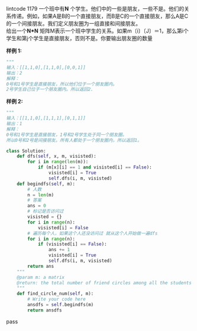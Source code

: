lintcode 1179
一个班中有**N** 个学生。他们中的一些是朋友，一些不是。他们的关系传递。例如，如果A是B的一个直接朋友，而B是C的一个直接朋友，那么A是C的一个间接朋友。我们定义朋友圈为一组直接和间接朋友。  
给出一个**N*N** 矩阵M表示一个班中学生的关系。如果m〔i〕〔J〕＝1，那么第i个学生和第j个学生是直接朋友，否则不是。你要输出朋友圈的数量

**样例 1:**
```python
"""
输入：[[1,1,0],[1,1,0],[0,0,1]]
输出：2
解释：
0号和1号学生是直接朋友，所以他们位于一个朋友圈内。
2号学生自己位于一个朋友圈内。所以返回2.
```
**样例 2:**
```python
"""
输入：[[1,1,0],[1,1,1],[0,1,1]]
输出：1
解释：
0号和1号学生是直接朋友，1号和2号学生处于同一个朋友圈。
所以0号和2号是间接朋友。所有人都处于一个朋友圈内，所以返回1。
```


```python
class Solution:
    def dfs(self, x, m, visisted):
        for i in range(len(m)):
            if (m[x][i] == 1 and visisted[i] == False):
                visisted[i] = True
                self.dfs(i, m, visisted)
    def begindfs(self, m):
        # 人数
        n = len(m)
        # 答案
        ans = 0
        # 标记是否访问过
        visisted = {}
        for i in range(n):
            visisted[i] = False
        # 遍历每个人，如果这个人还没访问过 就从这个人开始做一遍dfs
        for i in range(n):
            if (visisted[i] == False):
                ans += 1
                visisted[i] = True
                self.dfs(i, m, visisted)
        return ans
    """
    @param m: a matrix
    @return: the total number of friend circles among all the students
    """
    def find_circle_num(self, m):
        # Write your code here
        ansdfs = self.begindfs(m)
        return ansdfs
```
pass
